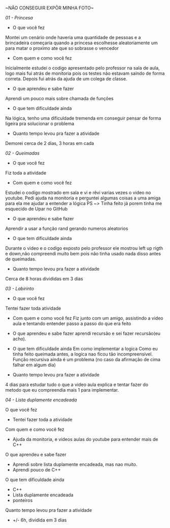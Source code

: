~NÃO CONSEGUIR EXPÔR MINHA FOTO~

*01 - Princesa*
* O que você fez

Montei um cenário onde haveria uma quantidade de pessoas e a brincadeira começaria quando a princesa escolhesse aleatoriamente um para matar o proximo ate que so sobrasse o vencedor

* Com quem e como você fez

Inicialmente estudei o codigo apresentado pelo professor na sala de aula, logo mais fui atrás de monitoria pois os testes não estavam saindo de forma correta. Depois fui atrás da ajuda de um colega de classe.

* O que aprendeu e sabe fazer

Aprendi um pouco mais sobre chamada de funções

* O que tem dificuldade ainda

Na lógica, tenho uma dificuldade tremenda em conseguir pensar de forma ligeira pra solucionar o problema

* Quanto tempo levou pra fazer a atividade

 Demorei cerca de 2 dias, 3 horas em cada


*02 - Queimadas*
* O que você fez

Fiz toda a atividade

*  Com quem e como você fez

Estudei o codigo mostrado em sala e vi e rêvi varias vezes o video no youtube.
Pedi ajuda na monitoria e perguntei algumas coisas a uma amiga para ela me ajudar a entender a lógica
PS ~> Tinha feito já porem tinha me esquecido de Upar no GitHub

*  O que aprendeu e sabe fazer

Aprendir a usar a função rand gerando numeros aleatorios

* O que tem dificuldade ainda

Durante  o video e o codigo exposto pelo professor ele mostrou left up rigth e down,não compreendi muito bem pois não tinha usado nada disso antes de queimadas.

* Quanto tempo levou pra fazer a atividade

Cerca de 8 horas divididas em 3 dias

*03 - Labirinto*

* O que você fez

Tentei fazer toda atividade

* Com quem e como você fez
 Fiz junto com um amigo, assistindo a video aula e tentando entender passo a passo do que era feito

* O que aprendeu e sabe fazer
aprendi recursão e sei fazer recursão(eu acho).

* O que tem dificuldade ainda
Em como implementar a logica
Como eu tinha feito queimada antes, a logica nao ficou tão incompreensível.
Função recursiva ainda é um problema (no caso da afirmação de cima falhar em algum dia)

* Quanto tempo levou pra fazer a atividade

4 dias para estudar tudo o que a video aula explica e tentar fazer do metodo que eu compreendia mais 1 para implementar.


*04 - Lista duplamente encadeada*

O que você fez

* Tentei fazer toda a atividade

Com quem e como você fez

* Ajuda da monitoria, e videos aulas do youtube para entender mais de C++


O que aprendeu e sabe fazer

* Aprendi sobre lista duplamente encadeada, mas nao muito.
* Aprendi pouco de C++

O que tem dificuldade ainda

* C++
* Lista duplamente encadeada 
* ponteiros

Quanto tempo levou pra fazer a atividade

* +/- 6h, dividida em 3 dias

